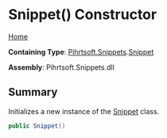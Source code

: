 # Snippet\(\) Constructor

[Home](../../../../README.md#_top)

**Containing Type**: [Pihrtsoft.Snippets](../../README.md#_top)\.[Snippet](../README.md#_top)

**Assembly**: Pihrtsoft\.Snippets\.dll

## Summary

Initializes a new instance of the [Snippet](../README.md#_top) class\.

```csharp
public Snippet()
```

